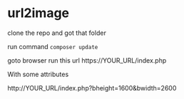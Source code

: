 # url2image

clone the repo and got that folder

run command `composer update`

goto browser run this url https://YOUR_URL/index.php

With some attributes

http://YOUR_URL/index.php?bheight=1600&bwidth=2600
